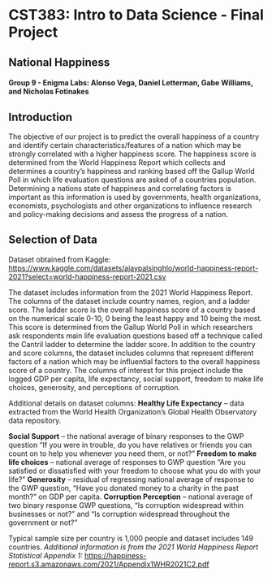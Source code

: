 # CST383: Intro to Data Science - Final Project

## National Happiness

#### Group 9 - Enigma Labs: Alonso Vega, Daniel Letterman, Gabe Williams, and Nicholas Fotinakes

## Introduction

  The objective of our project is to predict the overall happiness of a country and identify certain characteristics/features of a nation which may be strongly correlated with a higher happiness score. The happiness score is determined from the World Happiness Report which collects and determines a country’s happiness and ranking based off the Gallup World Poll in which life evaluation questions are asked of a countries population. Determining a nations state of happiness and correlating factors is important as this information is used by governments, health organizations, economists, psychologists and other organizations to influence research and policy-making decisions and assess the progress of a nation.

## Selection of Data

Dataset obtained from Kaggle: https://www.kaggle.com/datasets/ajaypalsinghlo/world-happiness-report-2021?select=world-happiness-report-2021.csv

  The dataset includes information from the 2021 World Happiness Report. The columns of the dataset include country names, region, and a ladder score. The ladder score is the overall happiness score of a country based on the numerical scale 0-10, 0 being the least happy and 10 being the most. This score is determined from the Gallup World Poll in which researchers ask respondents main life evaluation questions based off a technique called the Cantril ladder to determine the ladder score. In addition to the country and score columns, the dataset includes columns that represent different factors of a nation which may be influential factors to the overall happiness score of a country. The columns of interest for this project include the logged GDP per capita, life expectancy, social support, freedom to make life choices, generosity, and perceptions of corruption.
  
Additional details on dataset columns:
**Healthy Life Expectancy** – data extracted from the World Health Organization’s Global Health Observatory data repository.

**Social Support** – the national average of binary responses to the GWP question “If you were in trouble, do you have relatives or friends you can count on to help you whenever you need them, or not?”
**Freedom to make life choices** – national average of responses to GWP question “Are you satisfied or dissatisfied with your freedom to choose what you do with your life?”
**Generosity** – residual of regressing national average of response to the GWP question, “Have you donated money to a charity in the past month?” on GDP per capita.
**Corruption Perception** – national average of two binary response GWP questions, “Is corruption widespread within businesses or not?” and “Is corruption widespread throughout the government or not?”

Typical sample size per country is 1,000 people and dataset includes 149 countries.
*Additional information is from the 2021 World Happiness Report Statistical Appendix 1:*
https://happiness-report.s3.amazonaws.com/2021/Appendix1WHR2021C2.pdf  

